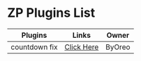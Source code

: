 # ZP Plugins List

Plugins  | Links | Owner
------------- | ------------- | ------------- |
countdown fix  | [Click Here](https://github.com/byoreo/zp-countdown-fix) | ByOreo
